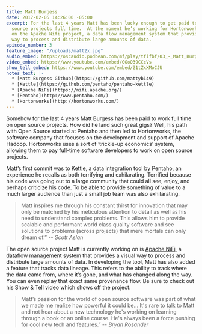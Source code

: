 ```yaml
---
title: Matt Burgess
date: 2017-02-05 14:26:00 -05:00
excerpt: For the last 4 years Matt has been lucky enough to get paid to work on open
  source projects full time.  At the moment he’s working for Hortonworks focusing
  on the Apache Nifi project, a data flow management system that provides a visual
  way to process and distribute large amounts of data.
episode_number: 3
feature_image: "/uploads/matt2x.jpg"
audio_embed: https://oscaudio.podbean.com/mf/play/tfifbf/03_-_Matt_Burgess_-_Open_SourceCraft.mp3
video_embed: https://www.youtube.com/embed/GGoQ39CCcVs
show_tell_embed: https://www.youtube.com/embed/Z1tZxXMoCJU
notes_text: |-
  * [Matt Burgess Github](https://github.com/mattyb149)
  * [Kettle](https://github.com/pentaho/pentaho-kettle)
  * [Apache NiFi](https://nifi.apache.org/)
  * [Pentaho](http://www.pentaho.com/)
  * [Hortonworks](http://hortonworks.com/)
---
```


Somehow for the last 4 years Matt Burgess has been paid to work full time on open source projects.  How did he land such great gigs?  Well, his path with Open Source started at Pentaho and then led to Hortonworks, the software company that focuses on the development and support of Apache Hadoop.  Hortonworks uses a sort of ‘trickle-up economics’ system, allowing them to pay full-time software developers to work on open source projects.

Matt’s first commit was to [Kettle](https://github.com/pentaho/pentaho-kettle), a data integration tool by Pentaho, an experience he recalls as both terrifying and exhilarating. Terrified because his code was going out to a large community that could all see, enjoy, and perhaps criticize his code.  To be able to provide something of value to a much larger audience than just a small job team was also exhilarating.

> Matt inspires me through his constant thirst for innovation that may only be matched by his meticulous attention to detail as well as his need to understand complex problems. This allows him to provide scalable and performant world class quality software and see solutions to problems (across projects) that mere mortals can only dream of.”
><cite>-- Scott Aslan

The open source project Matt is currently working on is [Apache NiFi](https://nifi.apache.org/), a dataflow management system that provides a visual way to process and distribute large amounts of data. In developing the tool, Matt has also added a feature that tracks data lineage.  This refers to the ability to track where the data came from, where it’s gone, and what has changed along the way. You can even replay that exact same provenance flow.  Be sure to check out his Show & Tell video which shows off the project.

> Matt’s passion for the world of open source software was part of what we made me realize how powerful it could be... It's rare to talk to Matt and not hear about a new technology he's working on learning through a book or an online course.  He's always been a force pushing for cool new tech and features.”
><cite>-- Bryan Rosander
